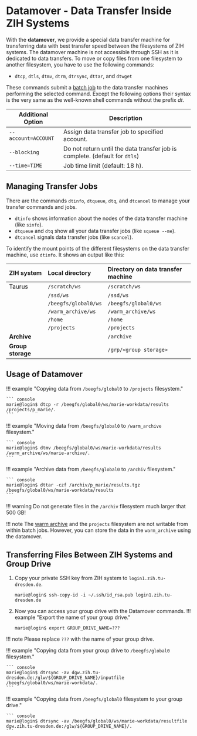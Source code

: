 # Datamover - Data Transfer Inside ZIH Systems

With the **datamover**, we provide a special data transfer machine for transferring data with best
transfer speed between the filesystems of ZIH systems. The datamover machine is not accessible
through SSH as it is dedicated to data transfers. To move or copy files from one filesystem to
another filesystem, you have to use the following commands:

- `dtcp`, `dtls`, `dtmv`, `dtrm`, `dtrsync`, `dttar`, and `dtwget`

These commands submit a [batch job](../jobs_and_resources/slurm.md) to the data transfer machines
performing the selected command. Except the following options their syntax is the very same as the
well-known shell commands without the prefix *dt*.

| Additional Option   | Description                                                                   |
|---------------------|-------------------------------------------------------------------------------|
| `--account=ACCOUNT` | Assign data transfer job to specified account.                                |
| `--blocking       ` | Do not return until the data transfer job is complete. (default for `dtls`)   |
| `--time=TIME      ` | Job time limit (default: 18 h).                                               |

## Managing Transfer Jobs

There are the commands `dtinfo`, `dtqueue`, `dtq`, and `dtcancel` to manage your transfer commands
and jobs.

* `dtinfo` shows information about the nodes of the data transfer machine (like `sinfo`).
* `dtqueue` and `dtq` show all your data transfer jobs (like `squeue --me`).
* `dtcancel` signals data transfer jobs (like `scancel`).

To identify the mount points of the different filesystems on the data transfer machine, use
`dtinfo`. It shows an output like this:

| ZIH system         | Local directory      | Directory on data transfer machine |
|:-------------------|:---------------------|:-----------------------------------|
| Taurus             | `/scratch/ws`        | `/scratch/ws`                      |
|                    | `/ssd/ws`            | `/ssd/ws`                          |
|                    | `/beegfs/global0/ws` | `/beegfs/global0/ws`               |
|                    | `/warm_archive/ws`   | `/warm_archive/ws`                 |
|                    | `/home`              | `/home`                            |
|                    | `/projects`          | `/projects`                        |
| **Archive**        |                      | `/archive`                         |
| **Group storage**  |                      | `/grp/<group storage>`             |

## Usage of Datamover

!!! example "Copying data from `/beegfs/global0` to `/projects` filesystem."

    ``` console
    marie@login$ dtcp -r /beegfs/global0/ws/marie-workdata/results /projects/p_marie/.
    ```

!!! example "Moving data from `/beegfs/global0` to `/warm_archive` filesystem."

    ``` console
    marie@login$ dtmv /beegfs/global0/ws/marie-workdata/results /warm_archive/ws/marie-archive/.
    ```

!!! example "Archive data from `/beegfs/global0` to `/archiv` filesystem."

    ``` console
    marie@login$ dttar -czf /archiv/p_marie/results.tgz /beegfs/global0/ws/marie-workdata/results
    ```

!!! warning
    Do not generate files in the `/archiv` filesystem much larger that 500 GB!

!!! note
    The [warm archive](../data_lifecycle/warm_archive.md) and the `projects` filesystem are not
    writable from within batch jobs.
    However, you can store the data in the `warm_archive` using the datamover.

## Transferring Files Between ZIH Systems and Group Drive

1. Copy your private SSH key from ZIH system to `login1.zih.tu-dresden.de`.

   ``` console
   marie@login$ ssh-copy-id -i ~/.ssh/id_rsa.pub login1.zih.tu-dresden.de
   ```

1. Now you can access your group drive with the Datamover commands.
!!! example "Export the name of your group drive."

   ``` console
   marie@login$ export GROUP_DRIVE_NAME=???
   ```

!!! note
    Please replace `???` with the name of your group drive.

!!! example "Copying data from your group drive to `/beegfs/global0` filesystem."

    ``` console
    marie@login$ dtrsync -av dgw.zih.tu-dresden.de:/glw/${GROUP_DRIVE_NAME}/inputfile /beegfs/global0/ws/marie-workdata/.
    ```

!!! example "Copying data from `/beegfs/global0` filesystem to your group drive."

    ``` console
    marie@login$ dtrsync -av /beegfs/global0/ws/marie-workdata/resultfile dgw.zih.tu-dresden.de:/glw/${GROUP_DRIVE_NAME}/.
    ```

